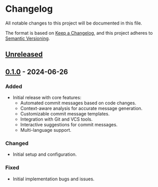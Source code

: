<!-- Keep a Changelog guide -> https://keepachangelog.com -->

# Changelog

All notable changes to this project will be documented in this file.

The format is based on [Keep a Changelog](https://keepachangelog.com/en/1.0.0/), and this project adheres to [Semantic Versioning](https://semver.org/spec/v2.0.0.html).

## [Unreleased]

## [0.1.0] - 2024-06-26
### Added
- Initial release with core features:
  - Automated commit messages based on code changes.
  - Context-aware analysis for accurate message generation.
  - Customizable commit message templates.
  - Integration with Git and VCS tools.
  - Interactive suggestions for commit messages.
  - Multi-language support.

### Changed
- Initial setup and configuration.

### Fixed
- Initial implementation bugs and issues.

[Unreleased]: https://github.com/itishermann/ollama-commit-summarizer/compare/v0.1.0...HEAD
[0.1.0]: https://github.com/itishermann/ollama-commit-summarizer/releases/tag/v0.1.0
